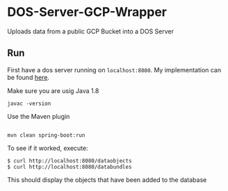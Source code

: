 # DOS-Server-GCP-Wrapper
Uploads data from a public GCP Bucket into a DOS Server

## Run

First have a dos server running on `localhost:8080`. My implementation can be found [here](https://github.com/ekeilty17/GA4GH-DOS-Server).

Make sure you are usig Java 1.8
```
javac -version
```

Use the Maven plugin
```

mvn clean spring-boot:run

```

To see if it worked, execute:
```
$ curl http://localhost:8080/dataobjects
$ curl http://localhost:8080/databundles
```
This should display the objects that have been added to the database
